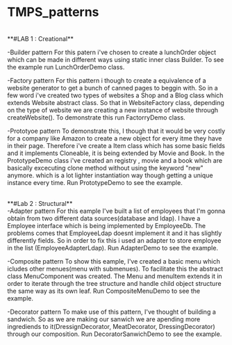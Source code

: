 # TMPS_patterns
<br />
**#LAB 1 : Creational**

-Builder pattern
For this patern i've chosen to create a lunchOrder object which can be made in different ways using static inner class Builder. To see the example run LunchOrderDemo class.

-Factory pattern
For this pattern i though to create a equivalence of a website generator to get a bunch of canned pages to beggin with. So in a few word i've created two types of websites a Shop and a Blog class which extends Website abstract class. So that in WebsiteFactory class, depending on the type of website we are creating a new instance of website through createWebsite(). To demonstrate this run FactorryDemo class.

-Prototyoe pattern
To demonstrate this, I though that it would be very costly for a company like Amazon to create a new object for every itme they have in their page. Therefore i've create a Item class which has some basic fields and it implements Cloneable, it is being extended by Movie and Book. 
In the PrototypeDemo class i've created an registry , movie and a book which are basically excecuting clone method without using the keyword "new" anymore. which is a lot lighter instantiation way though getting a unique instance every time.
Run PrototypeDemo to see the example.

<br />
**#Lab 2 : Structural**
<br />
-Adapter pattern
For this eample I've built a list of employees that I'm gonna obtain from two different data sources(database and ldap). I have a Employee interface which is being implemented by EmployeeDb. The problems comes that EmployeeLdap doesnt implement it and it has slightly differently fields. So in order to fix this i used an adapter to store employee in the list (EmployeeAdapterLdap).
Run AdapterDemo to see the example.

-Composite pattern
To show this eample, I've created a basic menu which icludes other menues(menu with submenues). To facilitate this the abstract class MenuComponent was created. The Menu and menuItem extends it in order to iterate through the tree structure and handle child object structure the same way as its own leaf.
Run CompositeMenuDemo to see the example.
 
-Decorator pattern
To make use of this pattern, I've thought of building a sandwich. So as we are making our sanwich we are apending more ingrediends to it(DressignDecorator, MeatDecorator, DressingDecorator) through our composition.
Run DecoratorSanwichDemo to see the example.


